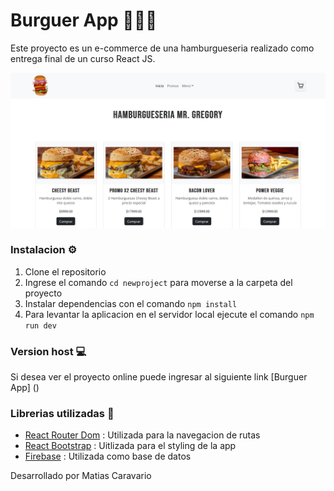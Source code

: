 # Burguer App 🍔🍔🍔

Este proyecto es un e-commerce de una hamburgueseria realizado como entrega final de un curso React JS.

![app](/public/flex-app-readme.png)

### Instalacion ⚙️

1. Clone el repositorio
2. Ingrese el comando `cd newproject` para moverse a la carpeta del proyecto
3. Instalar dependencias con el comando `npm install`
4. Para levantar la aplicacion en el servidor local ejecute el comando `npm run dev`

### Version host 💻

Si desea ver el proyecto online puede ingresar al siguiente link [Burguer App] ()


### Librerias utilizadas 📖

- [React Router Dom](https://react-bootstrap.netlify.app/) : Utilizada para la navegacion de rutas 
- [React Bootstrap](https://react-bootstrap.netlify.app/) :  Uitlizada para el styling de la app
- [Firebase](https://react-bootstrap.netlify.app/) : Utilizada como base de datos 


Desarrollado por Matias Caravario
